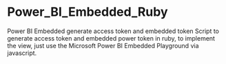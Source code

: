 # Power_BI_Embedded_Ruby
Power BI Embedded generate access token and embedded token
Script to generate access token and embedded power token in ruby, to implement the view, just use the Microsoft Power BI Embedded Playground via javascript.
